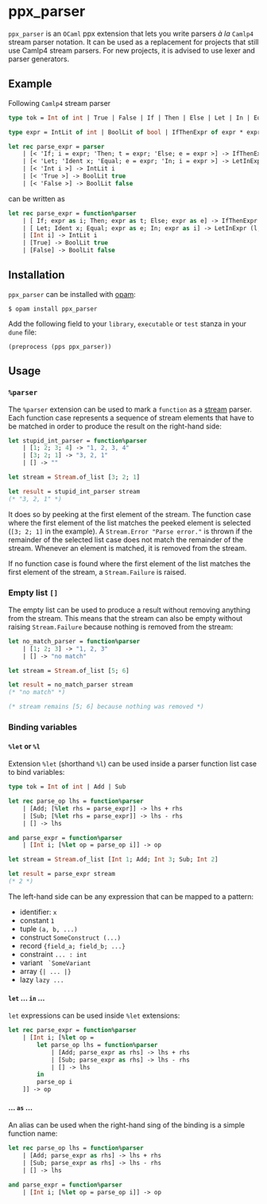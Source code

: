 # ppx_parser
`ppx_parser` is an `OCaml` ppx extension that lets you write parsers *à la* `Camlp4` stream parser notation. It can be used as a replacement for projects that still use Camlp4 stream parsers. For new projects, it is advised to use lexer and parser generators.

## Example
Following `Camlp4` stream parser
```ocaml
type tok = Int of int | True | False | If | Then | Else | Let | In | Equal | Ident of string

type expr = IntLit of int | BoolLit of bool | IfThenExpr of expr * expr * expr | LetInExpr of expr * expr

let rec parse_expr = parser
    | [< 'If; i = expr; 'Then; t = expr; 'Else; e = expr >] -> IfThenExpr (i, t, e)
    | [< 'Let; 'Ident x; 'Equal; e = expr; 'In; i = expr >] -> LetInExpr (l, i)
    | [< 'Int i >] -> IntLit i
    | [< 'True >] -> BoolLit true
    | [< 'False >] -> BoolLit false
```
can be written as
```ocaml
let rec parse_expr = function%parser
    | [ If; expr as i; Then; expr as t; Else; expr as e] -> IfThenExpr (i, t, e)
    | [ Let; Ident x; Equal; expr as e; In; expr as i] -> LetInExpr (l, i)
    | [Int i] -> IntLit i
    | [True] -> BoolLit true
    | [False] -> BoolLit false
```
## Installation
`ppx_parser` can be installed with [opam](https://opam.ocaml.org/):
```
$ opam install ppx_parser
```
Add the following field to your `library`, `executable` or `test` stanza in your `dune` file:
```
(preprocess (pps ppx_parser))
```
## Usage
### `%parser`
The `%parser` extension can be used to mark a `function` as a [stream](https://github.com/ocaml/camlp-streams) parser. Each function case represents a sequence of stream elements that have to be matched in order to produce the result on the right-hand side:
```ocaml
let stupid_int_parser = function%parser
    | [1; 2; 3; 4] -> "1, 2, 3, 4"
    | [3; 2; 1] -> "3, 2, 1"
    | [] -> ""

let stream = Stream.of_list [3; 2; 1]

let result = stupid_int_parser stream
(* "3, 2, 1" *)
```
It does so by peeking at the first element of the stream.
The function case where the first element of the list matches the peeked element is selected (`[3; 2; 1]` in the example). A `Stream.Error "Parse error."` is thrown if the remainder of the selected list case does not match the remainder of the stream. Whenever an element is matched, it is removed from the stream.

If no function case is found where the first element of the list matches the first element of the stream, a `Stream.Failure` is raised.

### Empty list `[]`
The empty list can be used to produce a result without removing anything from the stream. This means that the stream can also be empty without raising `Stream.Failure` because nothing is removed from the stream:
```ocaml
let no_match_parser = function%parser
    | [1; 2; 3] -> "1, 2, 3"
    | [] -> "no match"

let stream = Stream.of_list [5; 6]

let result = no_match_parser stream
(* "no match" *)

(* stream remains [5; 6] because nothing was removed *)
```
### Binding variables
#### `%let` or `%l`
Extension `%let` (shorthand `%l`) can be used inside a parser function list case to bind variables:
```ocaml
type tok = Int of int | Add | Sub

let rec parse_op lhs = function%parser
    | [Add; [%let rhs = parse_expr]] -> lhs + rhs
    | [Sub; [%let rhs = parse_expr]] -> lhs - rhs
    | [] -> lhs

and parse_expr = function%parser
    | [Int i; [%let op = parse_op i]] -> op

let stream = Stream.of_list [Int 1; Add; Int 3; Sub; Int 2]

let result = parse_expr stream
(* 2 *)
```

The left-hand side can be any expression that can be mapped to a pattern:
  - identifier: `x`
  - constant  `1`
  - tuple `(a, b, ...)`
  - construct `SomeConstruct (...)`
  - record `{field_a; field_b; ...}`
  - constraint `... : int`
  - variant `` `SomeVariant``
  - array `{| ... |}`
  - lazy `lazy ... `

#### `let` ... `in` ...
`let` expressions can be used inside `%let` extensions:
```ocaml
let rec parse_expr = function%parser
    | [Int i; [%let op =
        let parse_op lhs = function%parser
            | [Add; parse_expr as rhs] -> lhs + rhs
            | [Sub; parse_expr as rhs] -> lhs - rhs
            | [] -> lhs
        in
        parse_op i
    ]] -> op
```

#### ... `as` ...
An alias can be used when the right-hand sing of the binding is a simple function name:
```ocaml
let rec parse_op lhs = function%parser
    | [Add; parse_expr as rhs] -> lhs + rhs
    | [Sub; parse_expr as rhs] -> lhs - rhs
    | [] -> lhs

and parse_expr = function%parser
    | [Int i; [%let op = parse_op i]] -> op
```
